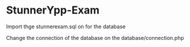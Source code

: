 # StunnerYpp-Exam

Import thge stunnerexam.sql on for the database

Change the connection of the database on the database/connection.php
